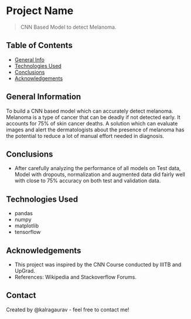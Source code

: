# Project Name
> CNN Based Model to detect Melanoma.

## Table of Contents
* [General Info](#general-information)
* [Technologies Used](#technologies-used)
* [Conclusions](#conclusions)
* [Acknowledgements](#acknowledgements)

<!-- You can include any other section that is pertinent to your problem -->

## General Information
To build a CNN based model which can accurately detect melanoma. Melanoma is a type of cancer that can be deadly if not detected early. It accounts for 75% of skin cancer deaths. A solution which can evaluate images and alert the dermatologists about the presence of melanoma has the potential to reduce a lot of manual effort needed in diagnosis.

<!-- You don't have to answer all the questions - just the ones relevant to your project. -->

## Conclusions
- After carefully analyzing the performance of all models on Test data, Model with dropouts, normalization and augmented data did fairly well with close to 75% accuracy on both test and validation data.
<!-- You don't have to answer all the questions - just the ones relevant to your project. -->


## Technologies Used
- pandas
- numpy 
- matplotlib 
- tensorflow
<!-- As the libraries versions keep on changing, it is recommended to mention the version of library used in this project -->

## Acknowledgements
- This project was inspired by the CNN Course conducted by IIITB and UpGrad.  
- References: Wikipedia and Stackoverflow Forums.

## Contact
Created by @kalragaurav - feel free to contact me!


<!-- Optional -->
<!-- ## License -->
<!-- This project is open source and available under the [... License](). -->

<!-- You don't have to include all sections - just the one's relevant to your project -->
